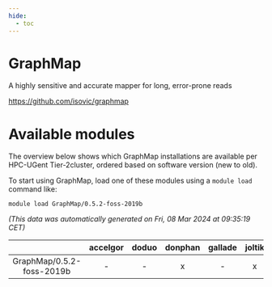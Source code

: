 ```yaml
---
hide:
  - toc
---
```


GraphMap
========


A highly sensitive and accurate mapper for long, error-prone reads

https://github.com/isovic/graphmap
# Available modules


The overview below shows which GraphMap installations are available per HPC-UGent Tier-2cluster, ordered based on software version (new to old).

To start using GraphMap, load one of these modules using a `module load` command like:

```shell
module load GraphMap/0.5.2-foss-2019b
```

*(This data was automatically generated on Fri, 08 Mar 2024 at 09:35:19 CET)*  

| |accelgor|doduo|donphan|gallade|joltik|skitty|
| :---: | :---: | :---: | :---: | :---: | :---: | :---: |
|GraphMap/0.5.2-foss-2019b|-|-|x|-|x|x|
